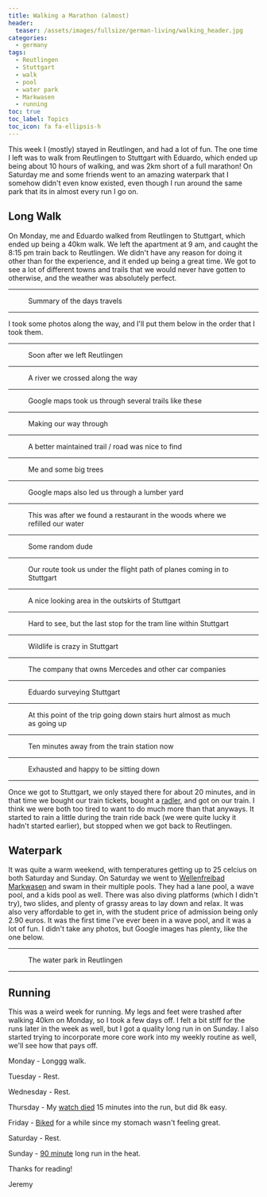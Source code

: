 ```yaml
---
title: Walking a Marathon (almost)
header:
  teaser: /assets/images/fullsize/german-living/walking_header.jpg
categories:
  - germany
tags:
  - Reutlingen
  - Stuttgart
  - walk
  - pool
  - water park
  - Markwasen
  - running
toc: true
toc_label: Topics
toc_icon: fa fa-ellipsis-h
---
```


This week I (mostly) stayed in Reutlingen, and had a lot of fun. The one time I left was to walk from Reutlingen to Stuttgart with Eduardo, which ended up being about 10 hours of walking, and was 2km short of a full marathon! On Saturday me and some friends went to an amazing waterpark that I somehow didn't even know existed, even though I run around the same park that its in almost every run I go on.

## Long Walk

On Monday, me and Eduardo walked from Reutlingen to Stuttgart, which ended up being a 40km walk. We left the apartment at 9 am, and caught the 8:15 pm train back to Reutlingen. We didn't have any reason for doing it other than for the experience, and it ended up being a great time. We got to see a lot of different towns and trails that we would never have gotten to otherwise, and the weather was absolutely perfect.

***

<figure class="align-center">
  <img src="/assets/images/fullsize/german-living/walking_summary.jpg" alt="">
  <figcaption>Summary of the days travels</figcaption>
</figure>

***

I took some photos along the way, and I'll put them below in the order that I took them.

***

<figure class="align-center">
  <img src="/assets/images/fullsize/german-living/walking1.jpg" alt="">
  <figcaption>Soon after we left Reutlingen</figcaption>
</figure>

***

<figure class="align-center">
  <img src="/assets/images/fullsize/german-living/walking2.jpg" alt="">
  <figcaption>A river we crossed along the way</figcaption>
</figure>

***

<figure class="align-center">
  <img src="/assets/images/fullsize/german-living/walking3.jpg" alt="">
  <figcaption>Google maps took us through several trails like these</figcaption>
</figure>

***

<figure class="align-center">
  <img src="/assets/images/fullsize/german-living/walking_header.jpg" alt="">
  <figcaption>Making our way through</figcaption>
</figure>

***

<figure class="align-center">
  <img src="/assets/images/fullsize/german-living/walking4.jpg" alt="">
  <figcaption>A better maintained trail / road was nice to find</figcaption>
</figure>

***

<figure class="align-center">
  <img src="/assets/images/fullsize/german-living/walking5.jpg" alt="">
  <figcaption>Me and some big trees</figcaption>
</figure>

***

<figure class="align-center">
  <img src="/assets/images/fullsize/german-living/walking6.jpg" alt="">
  <figcaption>Google maps also led us through a lumber yard</figcaption>
</figure>

***

<figure class="align-center">
  <img src="/assets/images/fullsize/german-living/walking7.jpg" alt="">
  <figcaption>This was after we found a restaurant in the woods where we refilled our water</figcaption>
</figure>

***

<figure class="align-center">
  <img src="/assets/images/fullsize/german-living/walking8.jpg" alt="">
  <figcaption>Some random dude</figcaption>
</figure>

***

<figure class="align-center">
  <img src="/assets/images/fullsize/german-living/walking9.jpg" alt="">
  <figcaption>Our route took us under the flight path of planes coming in to Stuttgart</figcaption>
</figure>

***

<figure class="align-center">
  <img src="/assets/images/fullsize/german-living/walking10.jpg" alt="">
  <figcaption>A nice looking area in the outskirts of Stuttgart</figcaption>
</figure>

***

<figure class="align-center">
  <img src="/assets/images/fullsize/german-living/walking11.jpg" alt="">
  <figcaption>Hard to see, but the last stop for the tram line within Stuttgart</figcaption>
</figure>

***

<figure class="align-center">
  <img src="/assets/images/fullsize/german-living/walking12.jpg" alt="">
  <figcaption>Wildlife is crazy in Stuttgart</figcaption>
</figure>

***

<figure class="align-center">
  <img src="/assets/images/fullsize/german-living/walking13.jpg" alt="">
  <figcaption>The company that owns Mercedes and other car companies</figcaption>
</figure>

***

<figure class="align-center">
  <img src="/assets/images/fullsize/german-living/walking14.jpg" alt="">
  <figcaption>Eduardo surveying Stuttgart</figcaption>
</figure>

***

<figure class="align-center">
  <img src="/assets/images/fullsize/german-living/walking15.jpg" alt="">
  <figcaption>At this point of the trip going down stairs hurt almost as much as going up</figcaption>
</figure>

***

<figure class="align-center">
  <img src="/assets/images/fullsize/german-living/walking16.jpg" alt="">
  <figcaption>Ten minutes away from the train station now</figcaption>
</figure>

***

<figure class="align-center">
  <img src="/assets/images/fullsize/german-living/walking17.jpg" alt="">
  <figcaption>Exhausted and happy to be sitting down</figcaption>
</figure>

***

Once we got to Stuttgart, we only stayed there for about 20 minutes, and in that time we bought our train tickets, bought a [radler,](https://de.wikipedia.org/wiki/Radler) and got on our train. I think we were both too tired to want to do much more than that anyways. It started to rain a little during the train ride back (we were quite lucky it hadn't started earlier), but stopped when we got back to Reutlingen.

## Waterpark

It was quite a warm weekend, with temperatures getting up to 25 celcius on both Saturday and Sunday. On Saturday we went to [Wellenfreibad Markwasen](https://www.reutlinger-baeder.de/inhalt/freibad-markwasen/oeffnungszeiten.html) and swam in their multiple pools. They had a lane pool, a wave pool, and a kids pool as well. There was also diving platforms (which I didn't try), two slides, and plenty of grassy areas to lay down and relax. It was also very affordable to get in, with the student price of admission being only 2.90 euros. It was the first time I've ever been in a wave pool, and it was a lot of fun. I didn't take any photos, but Google images has plenty, like the one below.

***

<figure class="align-center">
  <img src="/assets/images/fullsize/german-living/waterpark.jpg" alt="">
  <figcaption>The water park in Reutlingen</figcaption>
</figure>

***

## Running

This was a weird week for running. My legs and feet were trashed after walking 40km on Monday, so I took a few days off. I felt a bit stiff for the runs later in the week as well, but I got a quality long run in on Sunday. I also started trying to incorporate more core work into my weekly routine as well, we'll see how that pays off.

Monday - Longgg walk.

Tuesday - Rest.

Wednesday - Rest.

Thursday - My [watch died](https://www.strava.com/activities/1593859301) 15 minutes into the run, but did 8k easy.

Friday - [Biked](https://www.strava.com/activities/1596602877) for a while since my stomach wasn't feeling great.

Saturday - Rest.

Sunday -  [90 minute](https://www.strava.com/activities/1599458845) long run in the heat.

Thanks for reading!

Jeremy
